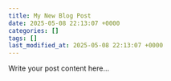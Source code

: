 ```yaml
---
title: My New Blog Post
date: 2025-05-08 22:13:07 +0000
categories: []
tags: []
last_modified_at: 2025-05-08 22:13:07 +0000
---
```


Write your post content here...
